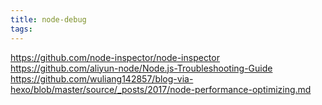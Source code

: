 ```yaml
---
title: node-debug
tags:
---
```


<https://github.com/node-inspector/node-inspector>
<https://github.com/aliyun-node/Node.js-Troubleshooting-Guide>
<https://github.com/wuliang142857/blog-via-hexo/blob/master/source/_posts/2017/node-performance-optimizing.md>
